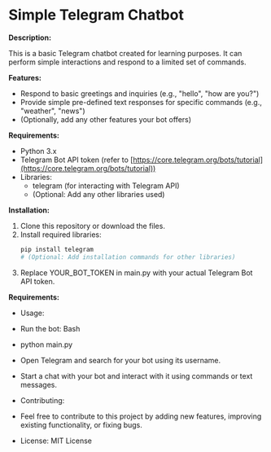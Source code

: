 # Simple Telegram Chatbot

**Description:**

This is a basic Telegram chatbot created for learning purposes. It can perform simple interactions and respond to a limited set of commands.

**Features:**

* Respond to basic greetings and inquiries (e.g., "hello", "how are you?")
* Provide simple pre-defined text responses for specific commands (e.g., "weather", "news")
* (Optionally, add any other features your bot offers)

**Requirements:**

* Python 3.x
* Telegram Bot API token (refer to [https://core.telegram.org/bots/tutorial](https://core.telegram.org/bots/tutorial))
* Libraries:
    * telegram (for interacting with Telegram API)
    * (Optional: Add any other libraries used)

**Installation:**

1. Clone this repository or download the files.
2. Install required libraries:
   ```bash
   pip install telegram
   # (Optional: Add installation commands for other libraries)


3. Replace YOUR_BOT_TOKEN in main.py with your actual Telegram Bot API token.

**Requirements:**

* Usage:
* Run the bot:
Bash

* python main.py
* Open Telegram and search for your bot using its username.
* Start a chat with your bot and interact with it using commands or text messages.
* Contributing:

* Feel free to contribute to this project by adding new features, improving existing functionality, or fixing bugs.

* License: MIT License

